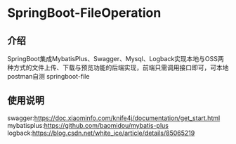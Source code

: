 # SpringBoot-FileOperation

## 介绍
SpringBoot集成MybatisPlus、Swagger、Mysql、Logback实现本地与OSS两种方式的文件上传、下载与预览功能的后端实现，前端只需调用接口即可，可本地postman自测
springboot-file

## 使用说明
swagger:https://doc.xiaominfo.com/knife4j/documentation/get_start.html
mybatisplus:https://github.com/baomidou/mybatis-plus
logback:https://blog.csdn.net/white_ice/article/details/85065219